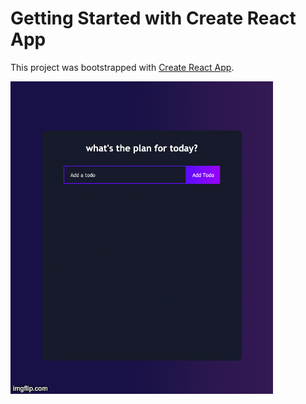 # Getting Started with Create React App

This project was bootstrapped with [Create React App](https://github.com/facebook/create-react-app).



![](4l5lzi.gif)

